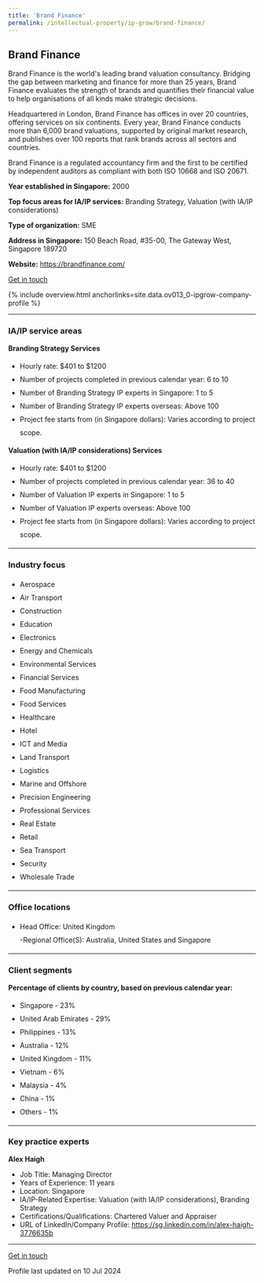 ```yaml
---
title: 'Brand Finance'
permalink: /intellectual-property/ip-grow/brand-finance/
---
```


## Brand Finance

Brand Finance is the world's leading brand valuation consultancy. Bridging the gap between marketing and finance for more than 25 years, Brand Finance evaluates the strength of brands and quantifies their financial value to help organisations of all kinds make strategic decisions.

Headquartered in London, Brand Finance has offices in over 20 countries, offering services on six continents. Every year, Brand Finance conducts more than 6,000 brand valuations, supported by original market research, and publishes over 100 reports that rank brands across all sectors and countries.

Brand Finance is a regulated accountancy firm and the first to be certified by independent auditors as compliant with both ISO 10668 and ISO 20671.

<b>Year established in Singapore:</b> 2000

<b>Top focus areas for IA/IP services:</b> Branding Strategy, Valuation (with IA/IP considerations)

<b>Type of organization:</b> SME

<b>Address in Singapore:</b> 150 Beach Road, #35-00, The Gateway West, Singapore 189720

<b>Website:</b> <a href='https://brandfinance.com/'>https://brandfinance.com/</a>

<a class='btn' href='https://form.gov.sg/66860a3d16e5c60fb729e36e' target='_blank' rel='noopener'>Get in touch</a>

{% include overview.html anchorlinks=site.data.ov013_0-ipgrow-company-profile %}

---
<a name='ip-related-service-areas'></a>
### IA/IP service areas

**Branding Strategy Services**

<ul>
<li style='line-height: 27px; margin: 0px 0px !important'>Hourly rate:  $401 to $1200</li>
<li style='line-height: 27px; margin: 0px 0px !important'>Number of projects completed in previous calendar year: 6 to 10</li>
<li style='line-height: 27px; margin: 0px 0px !important'>Number of Branding Strategy IP experts in Singapore: 1 to 5</li>
<li style='line-height: 27px; margin: 0px 0px !important'>Number of Branding Strategy IP experts overseas: Above 100</li>
<li style='line-height: 27px; margin: 0px 0px !important'>Project fee starts from (in Singapore dollars):  Varies according to project scope.</li>
</ul>

**Valuation (with IA/IP considerations) Services**

<ul>
<li style='line-height: 27px; margin: 0px 0px !important'>Hourly rate:  $401 to $1200</li>
<li style='line-height: 27px; margin: 0px 0px !important'>Number of projects completed in previous calendar year: 36 to 40</li>
<li style='line-height: 27px; margin: 0px 0px !important'>Number of Valuation IP experts in Singapore: 1 to 5</li>
<li style='line-height: 27px; margin: 0px 0px !important'>Number of Valuation IP experts overseas: Above 100</li>
<li style='line-height: 27px; margin: 0px 0px !important'>Project fee starts from (in Singapore dollars):  Varies according to project scope.</li>
</ul>

---
<a name='industry-focus'></a>
### Industry focus

<ul><li style='line-height: 27px; margin: 0px 0px !important'> Aerospace</li><li style='line-height: 27px; margin: 0px 0px !important'>Air Transport</li><li style='line-height: 27px; margin: 0px 0px !important'>Construction</li><li style='line-height: 27px; margin: 0px 0px !important'>Education</li><li style='line-height: 27px; margin: 0px 0px !important'>Electronics</li><li style='line-height: 27px; margin: 0px 0px !important'>Energy and Chemicals</li><li style='line-height: 27px; margin: 0px 0px !important'>Environmental Services</li><li style='line-height: 27px; margin: 0px 0px !important'>Financial Services</li><li style='line-height: 27px; margin: 0px 0px !important'>Food Manufacturing</li><li style='line-height: 27px; margin: 0px 0px !important'>Food Services</li><li style='line-height: 27px; margin: 0px 0px !important'>Healthcare</li><li style='line-height: 27px; margin: 0px 0px !important'>Hotel</li><li style='line-height: 27px; margin: 0px 0px !important'>ICT and Media</li><li style='line-height: 27px; margin: 0px 0px !important'>Land Transport</li><li style='line-height: 27px; margin: 0px 0px !important'>Logistics</li><li style='line-height: 27px; margin: 0px 0px !important'>Marine and Offshore</li><li style='line-height: 27px; margin: 0px 0px !important'>Precision Engineering</li><li style='line-height: 27px; margin: 0px 0px !important'>Professional Services</li><li style='line-height: 27px; margin: 0px 0px !important'>Real Estate</li><li style='line-height: 27px; margin: 0px 0px !important'>Retail</li><li style='line-height: 27px; margin: 0px 0px !important'>Sea Transport</li><li style='line-height: 27px; margin: 0px 0px !important'>Security</li><li style='line-height: 27px; margin: 0px 0px !important'>Wholesale Trade</li></ul>

---
<a name='office-locations'></a>
### Office locations

<ul><li style='line-height: 27px; margin: 0px 0px !important'> Head Office: United Kingdom
<br>-Regional Office(S): Australia, United States and Singapore</li></ul>

---
<a name='client-segments'></a>
### Client segments

**Percentage of clients by country, based on previous calendar year:**

<ul><li style='line-height: 27px; margin: 0px 0px !important'> Singapore - 23%</li><li style='line-height: 27px; margin: 0px 0px !important'>United Arab Emirates - 29%</li><li style='line-height: 27px; margin: 0px 0px !important'>Philippines - 13%</li><li style='line-height: 27px; margin: 0px 0px !important'>Australia - 12%</li><li style='line-height: 27px; margin: 0px 0px !important'>United Kingdom - 11%</li><li style='line-height: 27px; margin: 0px 0px !important'>Vietnam - 6%</li><li style='line-height: 27px; margin: 0px 0px !important'>Malaysia - 4%</li><li style='line-height: 27px; margin: 0px 0px !important'>China - 1%</li><li style='line-height: 27px; margin: 0px 0px !important'>Others - 1%</li></ul>

---
<a name='key-practice-experts'></a>
### Key practice experts

**Alex Haigh**

- Job Title: Managing Director
- Years of Experience: 11 years
- Location: Singapore
- IA/IP-Related Expertise: Valuation (with IA/IP considerations), Branding Strategy
- Certifications/Qualifications: Chartered Valuer and Appraiser
- URL of LinkedIn/Company Profile: <a href="https://sg.linkedin.com/in/alex-haigh-3776635b" target="_blank" rel="noopener">https://sg.linkedin.com/in/alex-haigh-3776635b</a>  


---
<p>
<a class='btn' href='https://form.gov.sg/66860a3d16e5c60fb729e36e' target='_blank' rel='noopener'>Get in touch</a>
</p>
Profile last updated on 10 Jul 2024
